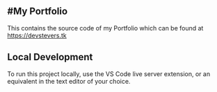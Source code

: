 #My Portfolio
--
This contains the source code of my Portfolio which can be found at https://devstevers.tk

Local Development
---
To run this project locally, use the VS Code live server extension, or an equivalent in the text editor of your choice.
